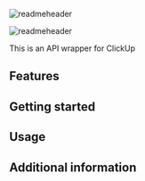 <!-- 
This README describes the package. If you publish this package to pub.dev,
this README's contents appear on the landing page for your package.

For information about how to write a good package README, see the guide for
[writing package pages](https://dart.dev/guides/libraries/writing-package-pages). 

For general information about developing packages, see the Dart guide for
[creating packages](https://dart.dev/guides/libraries/create-library-packages)
and the Flutter guide for
[developing packages and plugins](https://flutter.dev/developing-packages). 
-->

![readmeheader](https://user-images.githubusercontent.com/68122318/216692504-61917cab-d1c1-450c-8304-58787cc6d9d7.png)

![readmeheader](https://user-images.githubusercontent.com/68122318/216690841-1866230a-0fbe-4b98-8c9f-b48343e39e36.png)

This is an API wrapper for ClickUp


## Features



## Getting started



## Usage



## Additional information



